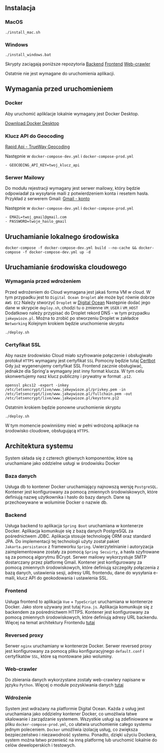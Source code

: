 ## Instalacja
### MacOS
```console
./install_mac.sh
```
### Windows
```console
./install_windows.bat
```

Skrypty zaciągają poniższe repozytoria
[Backend](https://github.com/happy531/jakwywioze-backend)
[Frontend](https://github.com/szymonbartanowicz/jakwywioze-frontend)
[Web-crawler](https://github.com/inoasasyn/Jakwywioze_web_crawler)

Ostatnie nie jest wymagane do uruchomienia aplikacji.

## Wymagania przed uruchomieniem
### Docker
Aby uruchomić apliklacje lokalnie wymagany jest Docker Desktop.

[Download Docker Desktop](https://www.docker.com/get-started)

### Klucz API do Geocoding
[Rapid Api - TrueWay Geocoding](https://rapidapi.com/trueway/api/trueway-geocoding)

Następnie w `docker-compose-dev.yml` i `docker-compose-prod.yml`
```text
- GEOCODING_API_KEY=twoj_klucz_api
```
### Serwer Mailowy
Do modułu rejestracji wymagany jest serwer mailowy, który będzie odpowiadał za wysyłanie maili z potwierdzeniem konta i resetem hasła.
Przykład z serwerem Gmail:
[Gmail - konto](https://support.google.com/mail/answer/56256?hl=en)

Następnie w `docker-compose-dev.yml` i `docker-compose-prod.yml`
```text
- EMAIL=twoj_gmail@gmail.com
- PASSWORD=twoje_haslo_gmail
```

## Uruchamianie lokalnego środowiska
```console
docker-compose -f docker-compose-dev.yml build --no-cache && docker-compose -f docker-compose-dev.yml up -d
```

## Uruchamianie środowiska cloudowego
### Wymagania przed wdrożeniem
Przed wdrożeniem do Cloud wymagana jest jakaś forma VM w cloud. W tym przypadku jest to `Digital Ocean Droplet` ale może być równie dobrze `AWS EC2`
Należy stworzyć `Droplet` w [Digital Ocean](https://www.digitalocean.com/products/droplets)
Następnie dodać jego dane w skrypcie `deploy.sh`, chodzi tu o zmienne `VM_USER` i `VM_HOST`
Dodatkowo należy przypisać do Droplet rekord DNS - w tym przypadku `jakwywioze.pl`. Można to zrobić po stworzeniu Droplet w zakładce `Networking`
Kolejnym krokiem będzie uruchomienie skryptu
```console
./deploy.sh
```

### Certyfikat SSL
Aby nasze środowisko Cloud miało szyfrowanie połączenie i obsługiwało protokuł `HTTPS` wymagany jest certyfikat `SSL`
Pomocny będzie tutaj [Certbot](https://certbot.eff.org/instructions?ws=nginx&os=ubuntufocal)
Gdy już wygenerujemy certyfikat SSL Frontend zacznie obsługiwać, jednakże dla Spring'a wymagany jest inny format klucza.
W tym celu skonwertujemy nasz klucz publiczny i prywatny w format `.p12`.
```console
openssl pkcs12 -export -inkey /etc/letsencrypt/live/www.jakwywioze.pl/privkey.pem -in /etc/letsencrypt/live/www.jakwywioze.pl/fullchain.pem -out /etc/letsencrypt/live/www.jakwywioze.pl/keystore.p12
```
Ostatnim krokiem będzie ponowne uruchomienie skryptu
```console
./deploy.sh
```
W tym momencie powinniśmy mieć w pełni wdrożoną aplikacje na środowisko cloudowe, obsługującą `HTTPS`.

## Architektura systemu
System składa się z czterech głównych komponentów, które są uruchamiane jako oddzielne usługi w środowisku Docker

### Baza danych
Usługa db to kontener Docker uruchamiający najnowszą wersję `PostgreSQL`. Kontener jest konfigurowany za pomocą zmiennych środowiskowych, 
które definiują nazwę użytkownika i hasło do bazy danych. Dane są przechowywane w woluminie Docker o nazwie db.

### Backend
Usługa backend to aplikacja `Spring Boot` uruchamiana w kontenerze Docker. Aplikacja komunikuje się z bazą danych PostgreSQL za pośrednictwem JDBC. 
Aplikacja stosuje technologię ORM oraz standard JPA. Do implementacji tej technologii użyty został pakiet `Jakarta.persistance` z frameworku `Spring`.
Uwierzytelnianie i autoryzacja zaimplementowane zostały za pomocą `Spring Secuirty`, a hasła szyfrowane są za pomocą algorytmu BCrypt. 
Serwer mailowy wykorzystuje SMTP dostarczany przez platformę Gmail.
Kontener jest konfigurowany za pomocą zmiennych środowiskowych, które definiują szczegóły połączenia z bazą danych, ustawienia sesji, adresy URL frontendu, dane do wysyłania e-maili, 
klucz API do geokodowania i ustawienia SSL.

### Frontend
Usługa frontend to aplikacja `Vue` + `TypeScript` uruchamiana w kontenerze Docker. Jako store używany jest tutaj `Pina.js`. Aplikacja komunikuje się z backendem za pośrednictwem HTTPS. 
Kontener jest konfigurowany za pomocą zmiennych środowiskowych, które definiują adresy URL backendu.
Więcej na temat architektury Frontendu [tutaj](https://github.com/szymonbartanowicz/jakwywioze-frontend)

### Reversed proxy
Serwer `nginx` uruchamiany w kontenerze Docker. Serwer reversed proxy jest konfigurowany za pomocą pliku konfiguracyjnego `default.conf` i certyfikatów `SSL`, które są montowane jako woluminy. 

### Web-crawler
Do zbierania danych wykorzystane zostały web-crawlery napisane w języku `Python`. Więcej o module pozyskiwania danych [tutaj](https://github.com/inoasasyn/Jakwywioze_web_crawler)

### Wdrożenie
System jest wdrażany na platformie Digital Ocean. Każda z usług jest uruchamiana jako oddzielny kontener Docker, co umożliwia łatwe skalowanie i zarządzanie systemem. 
Wszystkie usługi są zdefiniowane w pliku `docker-compose-prod.yml`, co ułatwia uruchomienie całego systemu jednym poleceniem.
`Docker` umożliwia izolację usług, co zwiększa bezpieczeństwo i niezawodność systemu. Ponadto, dzięki użyciu Dockera, system można łatwo przenieść na inną platformę lub uruchomić lokalnie do celów deweloperskich i testowych.

